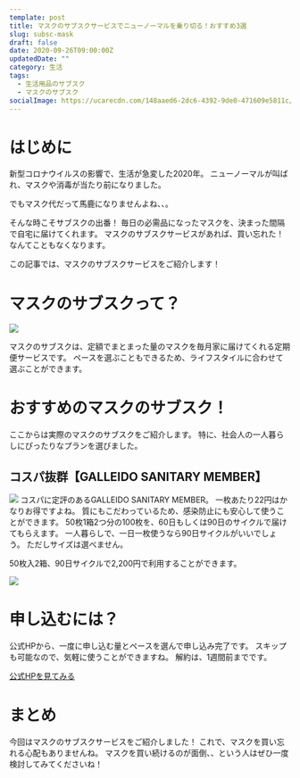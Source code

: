```yaml
---
template: post
title: マスクのサブスクサービスでニューノーマルを乗り切る！おすすめ3選
slug: subsc-mask
draft: false
date: 2020-09-26T09:00:00Z
updatedDate: ""
category: 生活
tags:
  - 生活用品のサブスク
  - マスクのサブスク
socialImage: https://ucarecdn.com/148aaed6-2dc6-4392-9de0-471609e5811c/
---
```


# はじめに
新型コロナウイルスの影響で、生活が急変した2020年。
ニューノーマルが叫ばれ、マスクや消毒が当たり前になりました。

でもマスク代だって馬鹿になりませんよね、、。

そんな時こそサブスクの出番！
毎日の必需品になったマスクを、決まった間隔で自宅に届けてくれます。
マスクのサブスクサービスがあれば、買い忘れた！なんてこともなくなります。

この記事では、マスクのサブスクサービスをご紹介します！


# マスクのサブスクって？
![](https://ucarecdn.com/44b166fe-1b2d-4ad7-8f80-e818d977421f/)

マスクのサブスクは、定額でまとまった量のマスクを毎月家に届けてくれる定期便サービスです。
ペースを選ぶこともできるため、ライフスタイルに合わせて選ぶことができます。


# おすすめのマスクのサブスク！
ここからは実際のマスクのサブスクをご紹介します。
特に、社会人の一人暮らしにぴったりなプランを選びました。

## コスパ抜群【GALLEIDO SANITARY MEMBER】
![](https://ucarecdn.com/b169d81e-831a-4416-9a0e-a0782c51e84b/)
コスパに定評のあるGALLEIDO SANITARY MEMBER。
一枚あたり22円はかなりお得ですよね。
質にもこだわっているため、感染防止にも安心して使うことができます。
50枚1箱2つ分の100枚を、60日もしくは90日のサイクルで届けてもらえます。
一人暮らしで、一日一枚使うなら90日サイクルがいいでしょう。
ただしサイズは選べません。

50枚入2箱、90日サイクルで2,200円で利用することができます。

![](https://ucarecdn.com/df74ae43-0596-440a-8bbc-9c6152227dc4/)

# 申し込むには？
公式HPから、一度に申し込む量とペースを選んで申し込み完了です。
スキップも可能なので、気軽に使うことができますね。
解約は、1週間前までです。

[公式HPを見てみる](https://mtmen.jp/shopping/lp.php?p=gssm_01&adcd=5w8nuhvk2oo&a8=s7Jmh7cw.IMuuIXucaL2pVtu7V16LbeeXaLbQVMkbw1QM5JtvIXtF4JDpbYNH7vw.I-QYQJMzIPtp_Fxxs00000014898024)


# まとめ

今回はマスクのサブスクサービスをご紹介しました！
これで、マスクを買い忘れる心配もありませんね。
マスクを買い続けるのが面倒、、という人はぜひ一度検討してみてくださいね！

